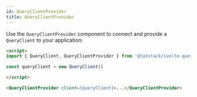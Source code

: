```yaml
---
id: QueryClientProvider
title: QueryClientProvider
---
```


Use the `QueryClientProvider` component to connect and provide a `QueryClient` to your application:

```markdown
<script>
import { QueryClient, QueryClientProvider } from '@tanstack/svelte-query'

const queryClient = new QueryClient()

</script>

<QueryClientProvider client={queryClient}>...</QueryClientProvider>
```
